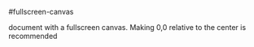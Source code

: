 #fullscreen-canvas

document with a fullscreen canvas. Making 0,0 relative to the center is recommended
